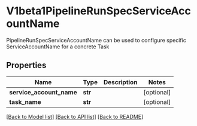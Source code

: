 # V1beta1PipelineRunSpecServiceAccountName

PipelineRunSpecServiceAccountName can be used to configure specific ServiceAccountName for a concrete Task
## Properties
Name | Type | Description | Notes
------------ | ------------- | ------------- | -------------
**service_account_name** | **str** |  | [optional] 
**task_name** | **str** |  | [optional] 

[[Back to Model list]](../README.md#documentation-for-models) [[Back to API list]](../README.md#documentation-for-api-endpoints) [[Back to README]](../README.md)


